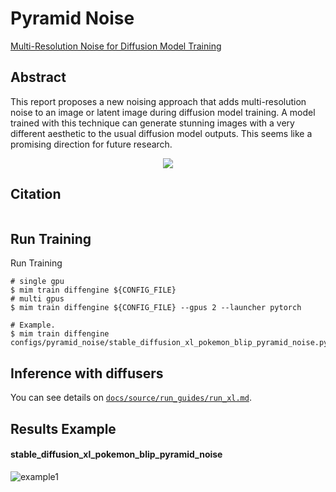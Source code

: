 # Pyramid Noise

[Multi-Resolution Noise for Diffusion Model Training](https://wandb.ai/johnowhitaker/multires_noise/reports/Multi-Resolution-Noise-for-Diffusion-Model-Training--VmlldzozNjYyOTU2)

## Abstract

This report proposes a new noising approach that adds multi-resolution noise to an image or latent image during diffusion model training. A model trained with this technique can generate stunning images with a very different aesthetic to the usual diffusion model outputs. This seems like a promising direction for future research.

<div align=center>
<img src="https://github.com/okotaku/diffengine/assets/24734142/943570cf-7283-4536-ae28-cd1cce1220b7"/>
</div>

## Citation

```
```

## Run Training

Run Training

```
# single gpu
$ mim train diffengine ${CONFIG_FILE}
# multi gpus
$ mim train diffengine ${CONFIG_FILE} --gpus 2 --launcher pytorch

# Example.
$ mim train diffengine configs/pyramid_noise/stable_diffusion_xl_pokemon_blip_pyramid_noise.py
```

## Inference with diffusers

You can see details on [`docs/source/run_guides/run_xl.md`](../../docs/source/run_guides/run_xl.md#inference-with-diffusers).

## Results Example

#### stable_diffusion_xl_pokemon_blip_pyramid_noise

![example1](<>)
